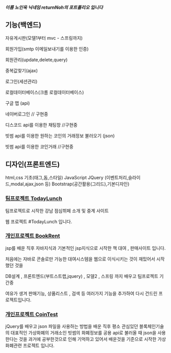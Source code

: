 
##### 이름 노인욱 닉네임 returnNoh의 포트폴리오 입니다
## 기능(백엔드)
자유게시판(모델1부터 mvc - 스프링까지)

회원가입(smtp 이메일보내기를 이용한 인증)

회원관리(update,delete,query)

중복값찾기(ajax)

로그인(세션관리)

로컬데이터베이스(크롬 로컬데이터베이스)

구글 맵 (api)

네이버로그인 // 구현중

디스코드 api를 이용한 채팅창 //구현중

빗썸 api를 이용한 원하는 코인의 거래정보 불러오기 (json)

빗썸 api를 이용한 코인거래 //구현중

## 디자인(프론트엔드)

html,css 기초(태그,돔,스타일)
JavaScript
JQuery (이벤트처리,슬라이드,modal,ajax,json 등)
Bootstrap(공간활용(그리드),기본디자인)

</hr>


### [팀프로젝트 TodayLunch](https://github.com/returnNoh/TodayLunch)

팀프로젝트로 시작한 강남 점심뷔페 소개 및 중계 사이트

웹 프로젝트 #TodayLunch 입니다.
          


### [개인프로젝트 BookRent](https://github.com/returnNoh/BooksRent)

jsp를 배운 직후 자바지식과 기본적인 jsp지식으로 시작한 책 대여 , 판매사이트 입니다.

처음에는 자바로 콘솔로만 가능한 대여시스템을 웹으로 이식시키는 것이 재밌어서 시작했던 것을 

DB설계 , 프론트엔드(부트스트랩,jquery) , 모델2 , 스프링 까지 배우고 팀프로젝트 기간중 

여유가 생겨 판매기능, 상품리스트 , 검색 등 여러가지 기능을 추가하여 다시 건드린 프로젝트입니다.



### [개인프로젝트 CoinTest](https://github.com/returnNoh/cointest)

jQuery를 배우고  json 파일을 사용하는 방법을 배운 직후
평소 관심있던 블록체인기술의 대표적인 가상화폐의 거래소인 빗썸의 화폐정보를 공용 api로 불러올 때
json을 사용한다는 것을 과거에 공부한것으로 인해 기억하고 있어서 
배운것을 기준으로 시작한 가상화폐관련 프로젝트 입니다.



